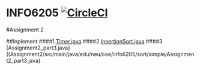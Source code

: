 # INFO6205 [![CircleCI](https://circleci.com/gh/rchillyard/INFO6205_Solutions.svg?style=svg&circle-token=e04e620a015b2df70efde4d506ee6ac96531377c)](https://circleci.com/gh/rchillyard/INFO6205_Solutions)
#Assignment 2

##Inplement
####1.[Timer.java](/src/main/java/edu/neu/coe/info6205/util/Timer.java)
####2.[InsertionSort.java](Assignment2/src/main/java/edu/neu/coe/info6205/sort/simple/InsertionSort.java)
####3.[Assignment2_part3.java]((Assignment2/src/main/java/edu/neu/coe/info6205/sort/simple/Assignment2_part3.java)
 
